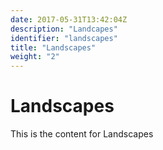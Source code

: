 ```yaml
---
date: 2017-05-31T13:42:04Z
description: "Landcapes"
identifier: "landscapes"
title: "Landscapes"
weight: "2"
---
```


# Landscapes
This is the content for Landscapes